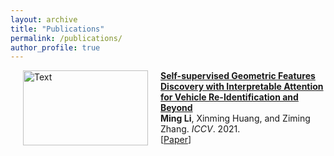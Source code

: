 ```yaml
---
layout: archive
title: "Publications"
permalink: /publications/
author_profile: true
---
```


<p>
<a href="http://ming1993li.github.io/publications/selfsupervised_iccv21"><img src="https://github.com/placeforyiming/placeforyiming.github.io/_publications/homography.gif" alt="Text" style="width: 200px; height: 120px;" hspace="20" align="left"/></a>
<b><a href="http://ming1993li.github.io/publications/selfsupervised_iccv21">Self-supervised Geometric Features Discovery with Interpretable Attention for Vehicle Re-Identification and Beyond</a></b><br><b>Ming Li</b>, Xinming Huang, and Ziming Zhang. <i>ICCV</i>. 2021.<br>
[<a href="https://ming1993li.github.io/files/selfsupervised_iccv21.pdf">Paper</a>]
<br clear="left">
</p>
